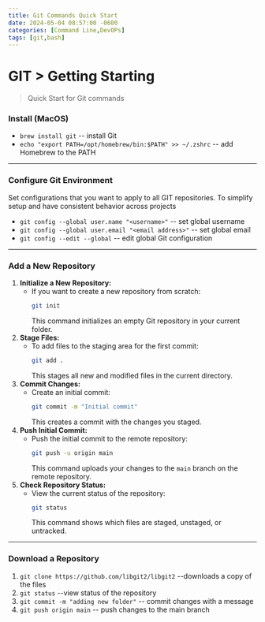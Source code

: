 ```yaml
---
title: Git Commands Quick Start
date: 2024-05-04 08:57:00 -0600
categories: [Command Line,DevOPs]
tags: [git,bash]
---
```


# GIT > Getting Starting
> Quick Start for Git commands

### Install (MacOS)
* `brew install git` -- install Git
* `echo "export PATH=/opt/homebrew/bin:$PATH" >> ~/.zshrc` -- add Homebrew to the PATH

---
### Configure Git Environment
Set configurations that you want to apply to all GIT repositories. To simplify setup and have consistent behavior across projects
* `git config --global user.name "<username>"` -- set global username
* `git config --global user.email "<email address>"` -- set global email
* `git config --edit --global` -- edit global Git configuration

---
### Add a New Repository
1. **Initialize a New Repository:**
   - If you want to create a new repository from scratch:
     ```bash
     git init
     ```
     This command initializes an empty Git repository in your current folder.
2. **Stage Files:**
   - To add files to the staging area for the first commit:
     ```bash
     git add .
     ```
     This stages all new and modified files in the current directory.
3. **Commit Changes:**
   - Create an initial commit:
     ```bash
     git commit -m "Initial commit"
     ```
     This creates a commit with the changes you staged.
4. **Push Initial Commit:**
   - Push the initial commit to the remote repository:
     ```bash
     git push -u origin main
     ```
     This command uploads your changes to the `main` branch on the remote repository.
5. **Check Repository Status:**
   - View the current status of the repository:
     ```bash
     git status
     ```
     This command shows which files are staged, unstaged, or untracked.
---
### Download a Repository
1. `git clone https://github.com/libgit2/libgit2` --downloads a copy of the files
2. `git status` --view status of the repository
3. `git commit -m "adding new folder"` -- commit changes with a message
4. `git push origin main` -- push changes to the main branch